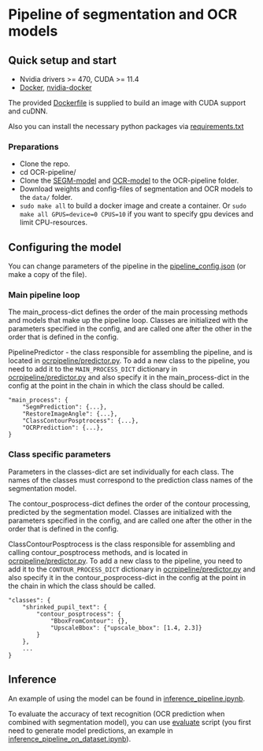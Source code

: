 # Pipeline of segmentation and OCR models

## Quick setup and start

- Nvidia drivers >= 470, CUDA >= 11.4
- [Docker](https://docs.docker.com/engine/install/ubuntu/), [nvidia-docker](https://github.com/NVIDIA/nvidia-docker)

The provided [Dockerfile](Dockerfile) is supplied to build an image with CUDA support and cuDNN.

Also you can install the necessary python packages via [requirements.txt](requirements.txt)

### Preparations

- Clone the repo.
- cd OCR-pipeline/
- Clone the [SEGM-model](https://github.com/sberbank-ai/SEGM-model) and [OCR-model](https://github.com/sberbank-ai/OCR-model) to the OCR-pipeline folder.
- Download weights and config-files of segmentation and OCR models to the `data/` folder.
- `sudo make all` to build a docker image and create a container.
  Or `sudo make all GPUS=device=0 CPUS=10` if you want to specify gpu devices and limit CPU-resources.

## Configuring the model

You can change parameters of the pipeline in the [pipeline_config.json](scripts/pipeline_config.json) (or make a copy of the file).

### Main pipeline loop

The main_process-dict defines the order of the main processing methods and models that make up the pipeline loop. Classes are initialized with the parameters specified in the config, and are called one after the other in the order that is defined in the config.

PipelinePredictor - the class responsible for assembling the pipeline, and is located in [ocrpipeline/predictor.py](ocrpipeline/predictor.py). To add a new class to the pipeline, you need to add it to the `MAIN_PROCESS_DICT` dictionary in [ocrpipeline/predictor.py](ocrpipeline/predictor.py) and also specify it in the main_process-dict in the config at the point in the chain in which the class should be called.

```
"main_process": {
    "SegmPrediction": {...},
    "RestoreImageAngle": {...},
    "ClassContourPosptrocess": {...},
    "OCRPrediction": {...},
}
```

### Class specific parameters

Parameters in the classes-dict are set individually for each class. The names of the classes must correspond to the prediction class names of the segmentation model.

The contour_posprocess-dict defines the order of the contour processing, predicted by the segmentation model. Classes are initialized with the parameters specified in the config, and are called one after the other in the order that is defined in the config.

ClassContourPosptrocess is the class responsible for assembling and calling contour_posptrocess methods, and is located in [ocrpipeline/predictor.py](ocrpipeline/predictor.py). To add a new class to the pipeline, you need to add it to the `CONTOUR_PROCESS_DICT` dictionary in [ocrpipeline/predictor.py](ocrpipeline/predictor.py) and also specify it in the contour_posprocess-dict in the config at the point in the chain in which the class should be called.

```
"classes": {
    "shrinked_pupil_text": {
        "contour_posptrocess": {
            "BboxFromContour": {},
            "UpscaleBbox": {"upscale_bbox": [1.4, 2.3]}
        }
    },
	...
}
```

## Inference

An example of using the model can be found in [inference_pipeline.ipynb](scripts/inference_pipeline.ipynb).

To evaluate the accuracy of text recognition (OCR prediction when combined with segmentation model), you can use [evaluate](scripts/evaluate.py) script (you first need to generate model predictions, an example in [inference_pipeline_on_dataset.ipynb](scripts/inference_pipeline_on_dataset.ipynb)).

